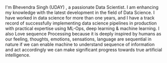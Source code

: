 I'm Bhevendra Singh (UDAY) , a passionate Data Scientist. I am enhancing my knowledge with the latest development in the field of Data Science.
I have worked in data science for more than one years, and I have a track record of successfully implementing data science pipelines in production with practical expertise using ML-Ops, deep learning & machine learning. 
I also Love sequence Processing because it is deeply inspired by humans as our feeling, thoughts, emotions, sensations, language are sequential in nature if we can enable machine to understand sequence of information and act accordingly we can make significant progress towards true artificial intelligence.
